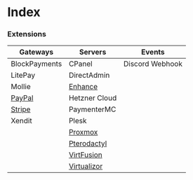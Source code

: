 # Index

### Extensions

| Gateways | Servers | Events |
| -------- | ------- | ------- |
| BlockPayments | CPanel | Discord Webhook |
| LitePay | DirectAdmin |  |
| Mollie | [Enhance](/docs/extensions/enhance) |  |
| [PayPal](/docs/extensions/paypal) | Hetzner Cloud |  |
| [Stripe](/docs/extensions/stripe) | PaymenterMC |  |
| Xendit | Plesk |  |
|  | [Proxmox](/docs/extensions/proxmox) |  |
|  | [Pterodactyl](/docs/extensions/pterodactyl)  |  |
|  | [VirtFusion](/docs/extensions/virtfusion) |  |
|  | [Virtualizor](/docs/extensions/virtualizor) |  |
